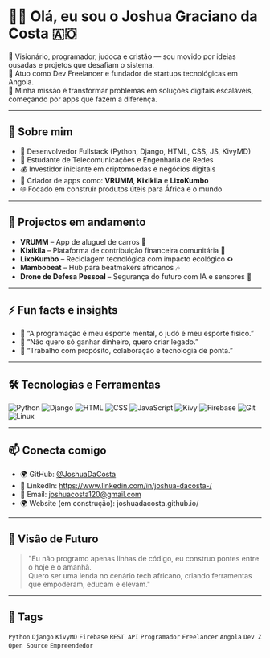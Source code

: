 # 👋🏽 Olá, eu sou o Joshua Graciano da Costa 🇦🇴

🧠 Visionário, programador, judoca e cristão — sou movido por ideias ousadas e projetos que desafiam o sistema.  
🚀 Atuo como Dev Freelancer e fundador de startups tecnológicas em Angola.  
🎯 Minha missão é transformar problemas em soluções digitais escaláveis, começando por apps que fazem a diferença.

---

## 💼 Sobre mim

- 🔧 Desenvolvedor Fullstack (Python, Django, HTML, CSS, JS, KivyMD)
- 📡 Estudante de Telecomunicações e Engenharia de Redes
- 💰 Investidor iniciante em criptomoedas e negócios digitais
- 📱 Criador de apps como: **VRUMM**, **Kixikila** e **LixoKumbo**
- 🌐 Focado em construir produtos úteis para África e o mundo

---

## 📌 Projectos em andamento

- **VRUMM** – App de aluguel de carros 🚗
- **Kixikila** – Plataforma de contribuição financeira comunitária 💸
- **LixoKumbo** – Reciclagem tecnológica com impacto ecológico ♻️
- **Mambobeat** – Hub para beatmakers africanos 🎶
- **Drone de Defesa Pessoal** – Segurança do futuro com IA e sensores 🤖

---

## ⚡ Fun facts e insights

- 💬 “A programação é meu esporte mental, o judô é meu esporte físico.”
- 🎯 “Não quero só ganhar dinheiro, quero criar legado.”
- 🤝 “Trabalho com propósito, colaboração e tecnologia de ponta.”

---

## 🛠️ Tecnologias e Ferramentas

![Python](https://img.shields.io/badge/-Python-3776AB?style=for-the-badge&logo=python&logoColor=white)
![Django](https://img.shields.io/badge/-Django-092E20?style=for-the-badge&logo=django&logoColor=white)
![HTML](https://img.shields.io/badge/-HTML5-E34F26?style=for-the-badge&logo=html5&logoColor=white)
![CSS](https://img.shields.io/badge/-CSS3-1572B6?style=for-the-badge&logo=css3&logoColor=white)
![JavaScript](https://img.shields.io/badge/-JavaScript-F7DF1E?style=for-the-badge&logo=javascript&logoColor=black)
![Kivy](https://img.shields.io/badge/-Kivy-7DAA3D?style=for-the-badge&logo=kivy&logoColor=white)
![Firebase](https://img.shields.io/badge/-Firebase-FFCA28?style=for-the-badge&logo=firebase&logoColor=black)
![Git](https://img.shields.io/badge/-Git-F05032?style=for-the-badge&logo=git&logoColor=white)
![Linux](https://img.shields.io/badge/-Linux-FCC624?style=for-the-badge&logo=linux&logoColor=black)

---

## 📫 Conecta comigo

- 🌍 GitHub: [@JoshuaDaCosta](https://github.com/JoshuaDaCosta)
- 💼 LinkedIn: https://www.linkedin.com/in/joshua-dacosta-/
- 📧 Email: joshuacosta120@gmail.com
- 🌍 Website (em construção): joshuadacosta.github.io/
---

## 🌟 Visão de Futuro

> "Eu não programo apenas linhas de código, eu construo pontes entre o hoje e o amanhã.  
> Quero ser uma lenda no cenário tech africano, criando ferramentas que empoderam, educam e elevam."

---
## 🔖 Tags

`Python` `Django` `KivyMD` `Firebase` `REST API` `Programador` `Freelancer` `Angola` `Dev Z` `Open Source` `Empreendedor`

<!-- SEO BOOST -->
<!-- Programador Angolano, Programador Freelance, Desenvolvedor de apps Angola, Python Developer Africa, VRUMM, Kixikila, Tech Startups Angola, KivyMD Developer, Empreendedor africano, GitHub Angola -->
